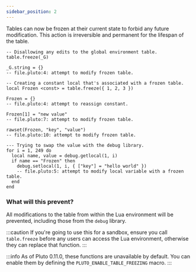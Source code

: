```yaml
---
sidebar_position: 2
---
```

Tables can now be frozen at their current state to forbid any future modification. This action is irreversible and permanent for the lifespan of the table.

```pluto showLineNumbers
-- Disallowing any edits to the global environment table.
table.freeze(_G)

_G.string = {}
-- file.pluto:4: attempt to modify frozen table.
```
```pluto showLineNumbers
-- Creating a constant local that's associated with a frozen table.
local Frozen <const> = table.freeze({ 1, 2, 3 })

Frozen = {}
-- file.pluto:4: attempt to reassign constant.

Frozen[1] = "new value"
-- file.pluto:7: attempt to modify frozen table.

rawset(Frozen, "key", "value")
-- file.pluto:10: attempt to modify frozen table.
```
```pluto showLineNumbers
--- Trying to swap the value with the debug library.
for i = 1, 249 do
  local name, value = debug.getlocal(1, i)
  if name == "Frozen" then
    debug.setlocal(1, i, { ["key"] = "hello world" })
    -- file.pluto:5: attempt to modify local variable with a frozen table.
  end
end
```
### What will this prevent?
All modifications to the table from within the Lua environment will be prevented, including those from the `debug` library.

:::caution
If you're going to use this for a sandbox, ensure you call `table.freeze` before any users can access the Lua environment, otherwise they can replace that function.
:::

:::info
As of Pluto 0.11.0, these functions are unavailable by default. You can enable them by defining the `PLUTO_ENABLE_TABLE_FREEZING` macro.
:::